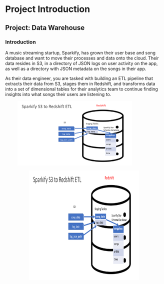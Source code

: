 # Project Introduction
## Project: Data Warehouse

### Introduction

A music streaming startup, Sparkify, has grown their user base and song database and want to move their processes and data onto the cloud. Their data resides in S3, in a directory of JSON logs on user activity on the app, as well as a directory with JSON metadata on the songs in their app.

As their data engineer, you are tasked with building an ETL pipeline that extracts their data from S3, stages them in Redshift, and transforms data into a set of dimensional tables for their analytics team to continue finding insights into what songs their users are listening to.

<figure>
  <img src="./fig/sparkify-s3-to-redshift-etl.png" alt=".." title="Optional title" width="86%" height="70%"/>   
    <figcaption></figcaption>
</figure> 

<div style="text-align: center;">
  <img src="./fig/sparkify-s3-to-redshift-etl.png" alt="Sky" style="width: 350px; height: 350px;">
</div>


